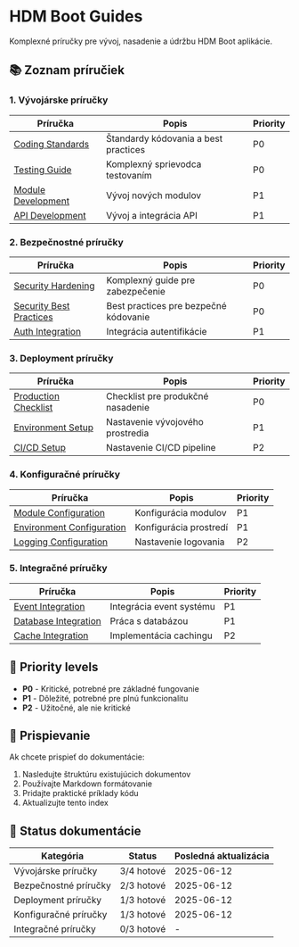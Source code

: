 # HDM Boot Guides

Komplexné príručky pre vývoj, nasadenie a údržbu HDM Boot aplikácie.

## 📚 Zoznam príručiek

### 1. Vývojárske príručky
| Príručka | Popis | Priority |
|----------|--------|----------|
| [Coding Standards](coding-standards.md) | Štandardy kódovania a best practices | P0 |
| [Testing Guide](testing-guide.md) | Komplexný sprievodca testovaním | P0 |
| [Module Development](module-development.md) | Vývoj nových modulov | P1 |
| [API Development](api-development.md) | Vývoj a integrácia API | P1 |

### 2. Bezpečnostné príručky
| Príručka | Popis | Priority |
|----------|--------|----------|
| [Security Hardening](security-hardening.md) | Komplexný guide pre zabezpečenie | P0 |
| [Security Best Practices](security-practices.md) | Best practices pre bezpečné kódovanie | P0 |
| [Auth Integration](auth-integration.md) | Integrácia autentifikácie | P1 |

### 3. Deployment príručky
| Príručka | Popis | Priority |
|----------|--------|----------|
| [Production Checklist](production-checklist.md) | Checklist pre produkčné nasadenie | P0 |
| [Environment Setup](environment-setup.md) | Nastavenie vývojového prostredia | P1 |
| [CI/CD Setup](cicd-setup.md) | Nastavenie CI/CD pipeline | P2 |

### 4. Konfiguračné príručky
| Príručka | Popis | Priority |
|----------|--------|----------|
| [Module Configuration](module-configuration-guide.md) | Konfigurácia modulov | P1 |
| [Environment Configuration](environment-config.md) | Konfigurácia prostredí | P1 |
| [Logging Configuration](logging-config.md) | Nastavenie logovania | P2 |

### 5. Integračné príručky
| Príručka | Popis | Priority |
|----------|--------|----------|
| [Event Integration](event-integration.md) | Integrácia event systému | P1 |
| [Database Integration](database-integration.md) | Práca s databázou | P1 |
| [Cache Integration](cache-integration.md) | Implementácia cachingu | P2 |

## 🎯 Priority levels

- **P0** - Kritické, potrebné pre základné fungovanie
- **P1** - Dôležité, potrebné pre plnú funkcionalitu
- **P2** - Užitočné, ale nie kritické

## 📝 Prispievanie

Ak chcete prispieť do dokumentácie:

1. Nasledujte štruktúru existujúcich dokumentov
2. Používajte Markdown formátovanie
3. Pridajte praktické príklady kódu
4. Aktualizujte tento index

## 🔄 Status dokumentácie

| Kategória | Status | Posledná aktualizácia |
|-----------|--------|----------------------|
| Vývojárske príručky | 3/4 hotové | 2025-06-12 |
| Bezpečnostné príručky | 2/3 hotové | 2025-06-12 |
| Deployment príručky | 1/3 hotové | 2025-06-12 |
| Konfiguračné príručky | 1/3 hotové | 2025-06-12 |
| Integračné príručky | 0/3 hotové | - |
